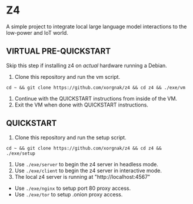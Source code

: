 
# Z4
A simple project to integrate local large language model interactions to the low-power and IoT world.

## VIRTUAL PRE-QUICKSTART
Skip this step if installing z4 on *actual* hardware running a Debian.
1. Clone this repository and run the vm script.
```
cd ~ && git clone https://github.com/xorgnak/z4 && cd z4 && ./exe/vm
```
1. Continue with the QUICKSTART instructions from inside of the VM.
1. Exit the VM when done with QUICKSTART instructions.


## QUICKSTART
1. Clone this repository and run the setup script.
```
cd ~ && git clone https://github.com/xorgnak/z4 && cd z4 && ./exe/setup
```
1. Use `./exe/server` to begin the z4 server in headless mode.
1. Use `./exe/client` to begin the z4 server in interactive mode.
1. The local z4 server is running at "http://localhost:4567"
  - Use `./exe/nginx` to setup port 80 proxy access.
  - Use `./exe/tor` to setup .onion proxy access.



